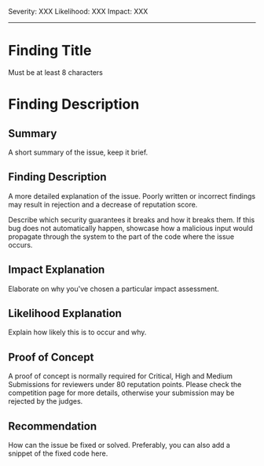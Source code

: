 Severity: XXX
Likelihood: XXX
Impact: XXX

---

# Finding Title

Must be at least 8 characters

# Finding Description

## Summary
A short summary of the issue, keep it brief.

## Finding Description
A more detailed explanation of the issue. Poorly written or incorrect findings may result in rejection and a decrease of reputation score.

Describe which security guarantees it breaks and how it breaks them. If this bug does not automatically happen, showcase how a malicious input would propagate through the system to the part of the code where the issue occurs.

## Impact Explanation
Elaborate on why you've chosen a particular impact assessment.

## Likelihood Explanation
Explain how likely this is to occur and why.

## Proof of Concept
A proof of concept is normally required for Critical, High and Medium Submissions for reviewers under 80 reputation points. Please check the competition page for more details, otherwise your submission may be rejected by the judges.

## Recommendation
How can the issue be fixed or solved. Preferably, you can also add a snippet of the fixed code here.